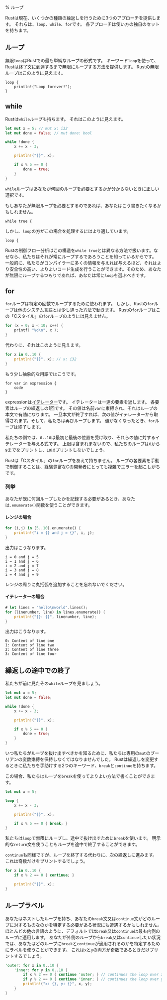 % ループ

Rustは現在、いくつかの種類の繰返しを行うために3つのアプローチを提供します。
それらは、`loop`、`while`、`for`です。
各アプローチは使い方の独自のセットを持ちます。

## ループ

無限`loop`はRustでの最も単純なループの形式です。
キーワード`loop`を使って、Rustは終了文に到達するまで無限にループする方法を提供します。
Rustの無限ループはこのように見えます。

```rust,ignore
loop {
    println!("Loop forever!");
}
```

## while

Rustは`while`ループも持ちます。
それはこのように見えます。

```rust
let mut x = 5; // mut x: i32
let mut done = false; // mut done: bool

while !done {
    x += x - 3;

    println!("{}", x);

    if x % 5 == 0 {
        done = true;
    }
}
```

`while`ループはあなたが何回のループを必要とするかが分からないときに正しい選択です。

もしあなたが無限ループを必要とするのであれば、あなたはこう書きたくなるかもしれません。

```rust,ignore
while true {
```

しかし、`loop`の方がこの場合を処理するにはより適しています。

```rust,ignore
loop {
```

Rustの制御フロー分析はこの構造を`while true`とは異なる方法で扱います。なぜなら、私たちはそれが常にループするであろうことを知っているからです。
一般的に、私たちがコンパイラーに多くの情報を与えれば与えるほど、それはより安全性の高い、よりよいコード生成を行うことができます。そのため、あなたが無限にループするつもりであれば、あなたは常に`loop`を選ぶべきです。

## for

`for`ループは特定の回数でループするために使われます。
しかし、Rustの`for`ループは他のシステム言語とは少し違った方法で動きます。
Rustの`for`ループはこの「Cスタイル」の`for`ループのようには見えません。

```c
for (x = 0; x < 10; x++) {
    printf( "%d\n", x );
}
```

代わりに、それはこのように見えます。

```rust
for x in 0..10 {
    println!("{}", x); // x: i32
}
```

もう少し抽象的な用語ではこうです。

```ignore
for var in expression {
    code
}
```

expressionは[イテレーター][iterator]です。
イテレーターは一連の要素を返します。
各要素はループの繰返しの1回です。
その値は名前`var`に束縛され、それはループの本文で有効になります。
一旦本文が終了すれば、次の値がイテレーターから取得されます。そして、私たちは再びループします。
値がなくなったとき、`for`ループは終了します。

[iterator]: iterators.html

私たちの例では、`0..10`は最初と最後の位置を受け取り、それらの値に対するイテレーターを与える式です。
上限は含まれまないので、私たちのループは`0`から`9`までをプリントし、`10`はプリントしないでしょう。

Rustは「Cスタイル」の`for`ループをあえて持ちません。
ループの各要素を手動で制御することは、経験豊富なCの開発者にとっても複雑でエラーを起こしがちです。

### 列挙

あなたが既に何回ループしたかを記録する必要があるとき、あなたは`.enumerate()`関数を使うことができます。

#### レンジの場合

```rust
for (i,j) in (5..10).enumerate() {
    println!("i = {} and j = {}", i, j);
}
```

出力はこうなります。

```text
i = 0 and j = 5
i = 1 and j = 6
i = 2 and j = 7
i = 3 and j = 8
i = 4 and j = 9
```

レンジの周りに丸括弧を追加することを忘れないでください。

#### イテレーターの場合

```rust
# let lines = "hello\nworld".lines();
for (linenumber, line) in lines.enumerate() {
    println!("{}: {}", linenumber, line);
}
```

出力はこうなります。

```text
0: Content of line one
1: Content of line two
2: Content of line three
3: Content of line four
```

## 繰返しの途中での終了

私たちが前に見たその`while`ループを見ましょう。

```rust
let mut x = 5;
let mut done = false;

while !done {
    x += x - 3;

    println!("{}", x);

    if x % 5 == 0 {
        done = true;
    }
}
```

いつ私たちがループを抜け出すべきかを知るために、私たちは専用の`mut`のブーリアンの変数束縛を保持しなくてはなりませんでした。
Rustは繰返しを変更するときに私たちを手助けする2つのキーワード、`break`と`continue`を持ちます。

この場合、私たちはループを`break`を使ってよりよい方法で書くことができます。

```rust
let mut x = 5;

loop {
    x += x - 3;

    println!("{}", x);

    if x % 5 == 0 { break; }
}
```

私たちは`loop`で無限にループし、途中で抜け出すために`break`を使います。
明示的な`return`文を使うこともループを途中で終了することができます。

`continue`も同様ですが、ループを終了する代わりに、次の繰返しに進みます。
これは奇数だけをプリントするでしょう。

```rust
for x in 0..10 {
    if x % 2 == 0 { continue; }

    println!("{}", x);
}
```

## ループラベル

あなたはネストしたループを持ち、あなたの`break`文又は`continue`文がどのループに対するものなのかを特定する必要がある状況にも遭遇するかもしれません。
ほとんどの他の言語のように、デフォルトでは`break`又は`continue`は最も内側のループに適用します。
あなたが外側のループから`break`又は`continue`したい状況では、あなたはどのループに`break`と`continue`が適用されるのかを特定するためにラベルを使うことができます。
これは`x`と`y`の両方が奇数であるときだけプリントするでしょう。

```rust
'outer: for x in 0..10 {
    'inner: for y in 0..10 {
        if x % 2 == 0 { continue 'outer; } // continues the loop over x
        if y % 2 == 0 { continue 'inner; } // continues the loop over y
        println!("x: {}, y: {}", x, y);
    }
}
```
